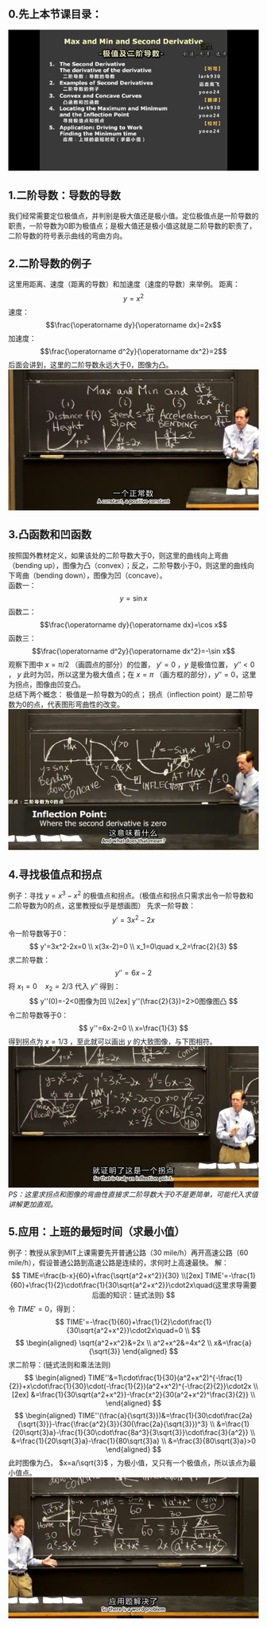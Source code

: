 ## 0.先上本节课目录：
![](attachments/0极值及二阶导数.png)
  
## 1.二阶导数：导数的导数
我们经常需要定位极值点，并判别是极大值还是极小值。定位极值点是一阶导数的职责，一阶导数为0即为极值点；是极大值还是极小值这就是二阶导数的职责了，二阶导数的符号表示曲线的弯曲方向。
  
## 2.二阶导数的例子
这里用距离、速度（距离的导数）和加速度（速度的导数）来举例。
距离：
$$y=x^2$$
速度：
$$\frac{\operatorname dy}{\operatorname dx}=2x$$
加速度：
$$\frac{\operatorname d^2y}{\operatorname dx^2}=2$$
后面会讲到，这里的二阶导数永远大于0，图像为凸。  
![](attachments/2二阶导数的例子%20(2).png)
  
## 3.凸函数和凹函数
按照国外教材定义，如果该处的二阶导数大于0，则这里的曲线向上弯曲（bending up），图像为凸（convex）；反之，二阶导数小于0，则这里的曲线向下弯曲（bending down），图像为凹（concave）。  
函数一：
$$y=\sin x$$
函数二：
$$\frac{\operatorname dy}{\operatorname dx}=\cos x$$
函数三：
$$\frac{\operatorname d^2y}{\operatorname dx^2}=-\sin x$$
观察下图中 $x=\pi/2$ （画圆点的部分）的位置， $y'=0$ ，$y$ 是极值位置， $y''<0$ ， $y$ 此时为凹，所以这里为极大值点；在 $x=\pi$ （画方框的部分），$y''=0$，这里为拐点，图像由凹变凸。  
总结下两个概念：
极值是一阶导数为0的点；
拐点（inflection point）是二阶导数为0的点，代表图形弯曲性的改变。  
![](attachments/3凸函数和凹函数.png)
  
## 4.寻找极值点和拐点
例子：寻找 $y=x^3-x^2$ 的极值点和拐点。（极值点和拐点只需求出令一阶导数和二阶导数为0的点，这里教授似乎是想画图）
先求一阶导数：
$$y'=3x^2-2x$$
令一阶导数等于0：
$$
y'=3x^2-2x=0 \\
x(3x-2)=0 \\
x_1=0\quad x_2=\frac{2}{3}
$$
求二阶导数：
$$y''=6x-2$$
将 $x_1=0\quad x_2=2/3$ 代入 $y''$ 得到：
$$
y''(0)=-2<0图像为凹 \\[2ex]
y''(\frac{2}{3})=2>0图像图凸
$$
令二阶导数等于0：
$$
y''=6x-2=0 \\
x=\frac{1}{3}
$$
得到拐点为 $x=1/3$ ，至此就可以画出 $y$ 的大致图像，与下图相符。
![](attachments/4寻找极值点和拐点.png)
*PS：这里求拐点和图像的弯曲性直接求二阶导数大于0不是更简单，可能代入求值讲解更加直观。*
  
## 5.应用：上班的最短时间（求最小值）
例子：教授从家到MIT上课需要先开普通公路（30 mile/h）再开高速公路（60 mile/h），假设普通公路到高速公路是连续的，求何时上高速最快。
解：
$$
TIME=\frac{b-x}{60}+\frac{\sqrt{a^2+x^2}}{30} \\[2ex]
TIME'=-\frac{1}{60}+\frac{1}{2}\cdot\frac{1}{30\sqrt{a^2+x^2}}\cdot2x\quad(这里求导需要后面的知识：链式法则)
$$
令 $TIME'=0$，得到：
$$
TIME'=-\frac{1}{60}+\frac{1}{2}\cdot\frac{1}{30\sqrt{a^2+x^2}}\cdot2x\quad=0 \\
$$
$$
\begin{aligned}
\sqrt{a^2+x^2}&=2x \\
a^2+x^2&=4x^2 \\
x&=\frac{a}{\sqrt{3}}
\end{aligned}
$$
求二阶导：(链式法则和乘法法则)
$$
\begin{aligned}
TIME''&=1\cdot\frac{1}{30}(a^2+x^2)^{-\frac{1}{2}}+x\cdot\frac{1}{30}\cdot(-\frac{1}{2})(a^2+x^2)^{-\frac{2}{2}}\cdot2x \\[2ex]
&=\frac{1}{30\sqrt{a^2+x^2}}-\frac{x^2}{30(a^2+x^2)^\frac{3}{2}} \\
\end{aligned}
$$
$$
\begin{aligned}
TIME''(\frac{a}{\sqrt{3}})&=\frac{1}{30\cdot\frac{2a}{\sqrt{3}}}-\frac{\frac{a^2}{3}}{30(\frac{2a}{\sqrt{3}})^3} \\
&=\frac{1}{20\sqrt{3}a}-\frac{1}{30\cdot\frac{8a^3}{3\sqrt{3}}\cdot\frac{3}{a^2}} \\
&=\frac{1}{20\sqrt{3}a}-\frac{1}{80\sqrt{3}a} \\
&=\frac{3}{80\sqrt{3}a}>0
\end{aligned}
$$
此时图像为凸， $x=a/\sqrt{3}$ ，为极小值，又只有一个极值点，所以该点为最小值点。
![](attachments/5应用：上班最短的时间（求最小值）.png)